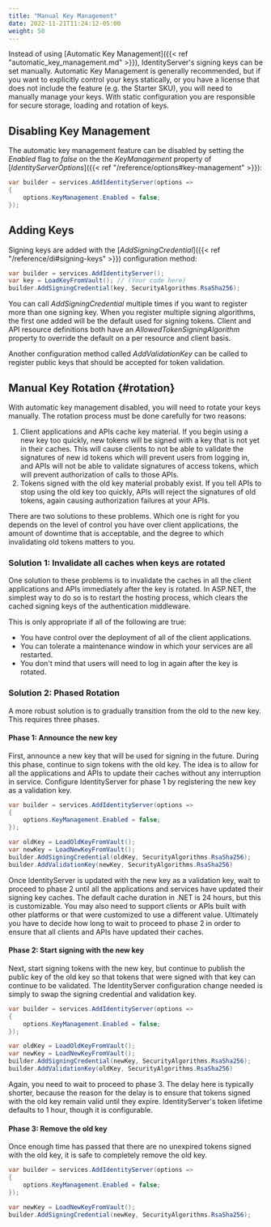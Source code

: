 ```yaml
---
title: "Manual Key Management"
date: 2022-11-21T11:24:12-05:00
weight: 50
---
```


Instead of using [Automatic Key Management]({{< ref "automatic_key_management.md" >}}), IdentityServer's signing keys can be set
manually. Automatic Key Management is generally recommended, but if you want to
explicitly control your keys statically, or you have a license that does not
include the feature (e.g. the Starter SKU), you will need to manually manage
your keys. With static configuration you are responsible for secure storage,
loading and rotation of keys.

## Disabling Key Management
The automatic key management feature can be disabled by setting the *Enabled*
flag to *false* on the the *KeyManagement* property of
[*IdentityServerOptions*]({{< ref "/reference/options#key-management" >}}):

```cs
var builder = services.AddIdentityServer(options =>
{
    options.KeyManagement.Enabled = false;
});
```

## Adding Keys
Signing keys are added with the [*AddSigningCredential*]({{< ref
"/reference/di#signing-keys" >}}) configuration method:

```cs
var builder = services.AddIdentityServer();
var key = LoadKeyFromVault(); // (Your code here)
builder.AddSigningCredential(key, SecurityAlgorithms.RsaSha256);
```

You can call *AddSigningCredential* multiple times if you want to register more
than one signing key. When you register multiple signing algorithms, the first
one added will be the default used for signing tokens. Client and API resource
definitions both have an *AllowedTokenSigningAlgorithm* property to override the
default on a per resource and client basis.

Another configuration method called *AddValidationKey* can
be called to register public keys that should be accepted for token validation.

## Manual Key Rotation {#rotation}
With automatic key management disabled, you will need to rotate your keys
manually. The rotation process must be done carefully for two reasons:

1. Client applications and APIs cache key material. If you begin using a new key
   too quickly, new tokens will be signed with a key that is not yet in their
   caches. This will cause clients to not be able to validate the signatures of
   new id tokens which will prevent users from logging in, and APIs will not be
   able to validate signatures of access tokens, which will prevent
   authorization of calls to those APIs.
2. Tokens signed with the old key material probably exist. If you tell APIs to
   stop using the old key too quickly, APIs will reject the signatures of old
   tokens, again causing authorization failures at your APIs. 

There are two solutions to these problems. Which one is right for you depends
on the level of control you have over client applications, the amount of
downtime that is acceptable, and the degree to which invalidating old tokens
matters to you.

### Solution 1: Invalidate all caches when keys are rotated
One solution to these problems is to invalidate the caches in all the client
applications and APIs immediately after the key is rotated. In ASP.NET, the
simplest way to do so is to restart the hosting process, which clears the cached
signing keys of the authentication middleware.

This is only appropriate if all of the following are true:
- You have control over the deployment of all of the client applications.
- You can tolerate a maintenance window in which your services are all
  restarted.
- You don't mind that users will need to log in again after the key is rotated.

### Solution 2: Phased Rotation
A more robust solution is to gradually transition from the old to the new key.
This requires three phases.

#### Phase 1: Announce the new key

First, announce a new key that will be used for signing in the future. During
this phase, continue to sign tokens with the old key. The idea is to allow for
all the applications and APIs to update their caches without any interruption in
service. Configure IdentityServer for phase 1 by registering the new
key as a validation key.

```cs
var builder = services.AddIdentityServer(options =>
{  
    options.KeyManagement.Enabled = false;
});

var oldKey = LoadOldKeyFromVault();
var newKey = LoadNewKeyFromVault();
builder.AddSigningCredential(oldKey, SecurityAlgorithms.RsaSha256);
builder.AddValidationKey(newKey, SecurityAlgorithms.RsaSha256)
```

Once IdentityServer is updated with the new key as a validation key, wait to
proceed to phase 2 until all the applications and services have updated their
signing key caches. The default cache duration in .NET is 24 hours, but this is
customizable. You may also need to support clients or APIs built with other
platforms or that were customized to use a different value. Ultimately you have
to decide how long to wait to proceed to phase 2 in order to ensure that all
clients and APIs have updated their caches.


#### Phase 2: Start signing with the new key

Next, start signing tokens with the new key, but continue to publish the public
key of the old key so that tokens that were signed with that key can continue to
be validated. The IdentityServer configuration change needed is simply to swap
the signing credential and validation key. 

```cs
var builder = services.AddIdentityServer(options =>
{  
    options.KeyManagement.Enabled = false;
});

var oldKey = LoadOldKeyFromVault();
var newKey = LoadNewKeyFromVault();
builder.AddSigningCredential(newKey, SecurityAlgorithms.RsaSha256);
builder.AddValidationKey(oldKey, SecurityAlgorithms.RsaSha256)
```

Again, you need to wait to proceed to phase 3. The delay here is typically
shorter, because the reason for the delay is to ensure that  tokens signed with
the old key remain valid until they expire. IdentityServer's token lifetime
defaults to 1 hour, though it is configurable.

#### Phase 3: Remove the old key

Once enough time has passed that there are no unexpired tokens signed with the
old key, it is safe to completely remove the old key. 

```cs
var builder = services.AddIdentityServer(options =>
{  
    options.KeyManagement.Enabled = false;
});

var newKey = LoadNewKeyFromVault();
builder.AddSigningCredential(newKey, SecurityAlgorithms.RsaSha256);
```

